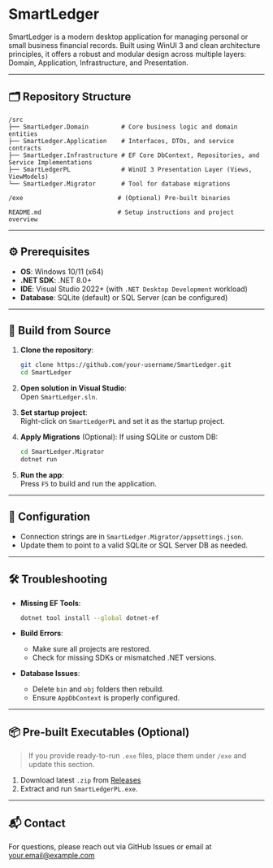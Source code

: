 # SmartLedger

SmartLedger is a modern desktop application for managing personal or small business financial records. Built using WinUI 3 and clean architecture principles, it offers a robust and modular design across multiple layers: Domain, Application, Infrastructure, and Presentation.

---

## 🗂 Repository Structure

```
/src
├── SmartLedger.Domain         # Core business logic and domain entities
├── SmartLedger.Application    # Interfaces, DTOs, and service contracts
├── SmartLedger.Infrastructure # EF Core DbContext, Repositories, and Service Implementations
├── SmartLedgerPL              # WinUI 3 Presentation Layer (Views, ViewModels)
└── SmartLedger.Migrator       # Tool for database migrations

/exe                          # (Optional) Pre-built binaries

README.md                     # Setup instructions and project overview
```

---

## ⚙️ Prerequisites

- **OS**: Windows 10/11 (x64)
- **.NET SDK**: .NET 8.0+
- **IDE**: Visual Studio 2022+ (with `.NET Desktop Development` workload)
- **Database**: SQLite (default) or SQL Server (can be configured)

---

## 🔧 Build from Source

1. **Clone the repository**:
   ```bash
   git clone https://github.com/your-username/SmartLedger.git
   cd SmartLedger
   ```

2. **Open solution in Visual Studio**:  
   Open `SmartLedger.sln`.

3. **Set startup project**:  
   Right-click on `SmartLedgerPL` and set it as the startup project.

4. **Apply Migrations** (Optional):
   If using SQLite or custom DB:
   ```bash
   cd SmartLedger.Migrator
   dotnet run
   ```

5. **Run the app**:  
   Press `F5` to build and run the application.

---

## 🔄 Configuration

- Connection strings are in `SmartLedger.Migrator/appsettings.json`.
- Update them to point to a valid SQLite or SQL Server DB as needed.

---

## 🛠 Troubleshooting

- **Missing EF Tools**:
   ```bash
   dotnet tool install --global dotnet-ef
   ```

- **Build Errors**:
  - Make sure all projects are restored.
  - Check for missing SDKs or mismatched .NET versions.

- **Database Issues**:
  - Delete `bin` and `obj` folders then rebuild.
  - Ensure `AppDbContext` is properly configured.

---

## 📦 Pre-built Executables (Optional)

> If you provide ready-to-run `.exe` files, place them under `/exe` and update this section.

1. Download latest `.zip` from [Releases](https://github.com/your-username/SmartLedger/releases)
2. Extract and run `SmartLedgerPL.exe`.

---

## 📬 Contact

For questions, please reach out via GitHub Issues or email at your.email@example.com
